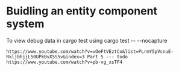 # Buidling an entity component system

To view debug data in cargo test using cargo test -- --nocapture

``
https://www.youtube.com/watch?v=vOeFtVEztCo&list=PLrmY5pVcnuE-RkljbhjjL50UPkBvX5S5v&index=3
Part 5 --- todo
https://www.youtube.com/watch?v=pb-vg_xsTF4
``
